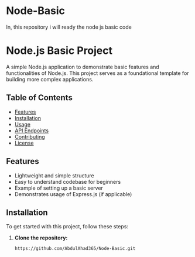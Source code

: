 # Node-Basic
In, this repository i will ready the node js basic code
# Node.js Basic Project

A simple Node.js application to demonstrate basic features and functionalities of Node.js. This project serves as a foundational template for building more complex applications.

## Table of Contents

- [Features](#features)
- [Installation](#installation)
- [Usage](#usage)
- [API Endpoints](#api-endpoints)
- [Contributing](#contributing)
- [License](#license)

## Features

- Lightweight and simple structure
- Easy to understand codebase for beginners
- Example of setting up a basic server
- Demonstrates usage of Express.js (if applicable)

## Installation

To get started with this project, follow these steps:

1. **Clone the repository:**
   ```bash
   https://github.com/AbdulAhad365/Node-Basic.git
